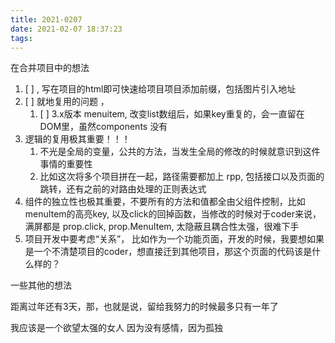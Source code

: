 ```yaml
---
title: 2021-0207
date: 2021-02-07 18:37:23
tags:
---
```



在合并项目中的想法


1. [ ] <base href="/demo">, 写在项目的html即可快速给项目项目添加前缀，包括图片引入地址
2. [ ] 就地复用的问题 ，
   1. [ ] 3.x版本 menuitem, 改变list数组后，如果key重复的，会一直留在DOM里，虽然components 没有
3. 逻辑的复用极其重要！！！
   1. 不光是全局的变量，公共的方法，当发生全局的修改的时候就意识到这件事情的重要性
   2. 比如这次将多个项目拼在一起，路径需要都加上 rpp, 包括接口以及页面的跳转，还有之前的对路由处理的正则表达式
4. 组件的独立性也极其重要，不要所有的方法和值都全由父组件控制，比如menuItem的高亮key, 以及click的回掉函数，当修改的时候对于coder来说，满屏都是 prop.click, prop.MenuItem, 太隐蔽且耦合性太强，很难下手
5. 项目开发中要考虑“关系”， 比如作为一个功能页面，开发的时候，我要想如果是一个不清楚项目的coder，想直接迁到其他项目，那这个页面的代码该是什么样的？


一些其他的想法

距离过年还有3天，那，也就是说，留给我努力的时候最多只有一年了

我应该是一个欲望太强的女人
因为没有感情，因为孤独